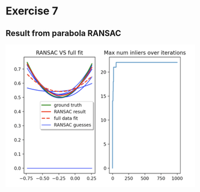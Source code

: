 # Exercise 7

## Result from parabola RANSAC

![image](data/result_parabola_ransac.png "parabola RANSAC")